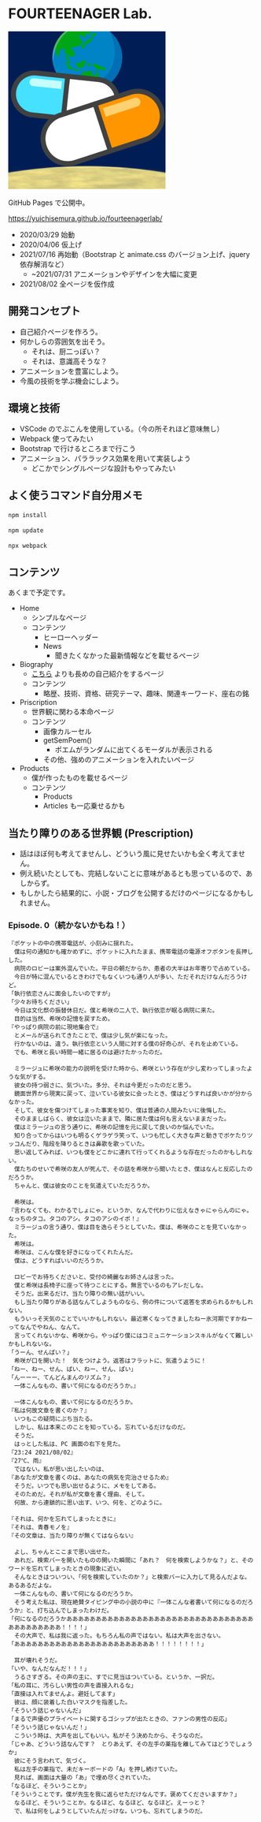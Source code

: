 # FOURTEENAGER Lab.

![favicon](./assets/14l-favicon.png)

GitHub Pages で公開中。

https://yuichisemura.github.io/fourteenagerlab/

- 2020/03/29 始動
- 2020/04/06 仮上げ
- 2021/07/16 再始動（Bootstrap と animate.css のバージョン上げ、jquery 依存解消など）
  - ~2021/07/31 アニメーションやデザインを大幅に変更
- 2021/08/02 全ページを仮作成

## 開発コンセプト

- 自己紹介ページを作ろう。
- 何かしらの雰囲気を出そう。
  - それは、厨二っぽい？
  - それは、意識高そうな？
- アニメーションを豊富にしよう。
- 今風の技術を学ぶ機会にしよう。

## 環境と技術

- VSCode のでぶこんを使用している。（今の所それほど意味無し）
- Webpack 使ってみたい
- Bootstrap で行けるところまで行こう
- アニメーション、パララックス効果を用いて実装しよう
  - どこかでシングルページな設計もやってみたい

## よく使うコマンド自分用メモ

`npm install`

`npm update`

`npx webpack`

## コンテンツ

あくまで予定です。

- Home
  - シンプルなページ
  - コンテンツ
    - ヒーローヘッダー
    - News
      - 聞きたくなかった最新情報などを載せるページ
- Biography
  - [こちら](https://yuichisemura.github.io/) よりも長めの自己紹介をするページ
  - コンテンツ
    - 略歴、技術、資格、研究テーマ、趣味、関連キーワード、座右の銘
- Priscription
  - 世界観に関わる本命ページ
  - コンテンツ
    - 画像カルーセル
    - getSemPoem()
      - ポエムがランダムに出てくるモーダルが表示される
    - その他、強めのアニメーションを入れたいページ
- Products
  - 僕が作ったものを載せるページ
  - コンテンツ
    - Products
    - Articles も一応乗せるかも

## 当たり障りのある世界観 (Prescription)

- 話はほぼ何も考えてませんし、どういう風に見せたいかも全く考えてません。
- 例え続いたとしても、完結しないことに意味があるとも思っているので、あしからず。
- もしかしたら結果的に、小説・ブログを公開するだけのページになるかもしれません。

### Episode. 0（続かないかもね！）

```
『ポケットの中の携帯電話が、小刻みに揺れた。
　僕は何の通知かも確かめずに、ポケットに入れたまま、携帯電話の電源オフボタンを長押しした。
　病院のロビーは案外混んでいた。平日の朝だからか、患者の大半はお年寄りで占めている。
　今日が特に混んでいるときわけでもなくいつも通り人が多い、ただそれだけなんだろうけど。
「執行依恋さんに面会したいのですが」
「少々お待ちください」
　今日は文化祭の振替休日だ。僕と希咲の二人で、執行依恋が眠る病院に来た。
　目的は当然、希咲の記憶を戻すため。
『やっぱり病院の前に現地集合で』
　とメールが送られてきたことで、僕は少し気が楽になった。
　行かないのは、違う。執行依恋という人間に対する僕の好奇心が、それを止めている。
　でも、希咲と長い時間一緒に居るのは避けたかったのだ。
 
　ミラージュに希咲の能力の説明を受けた時から、希咲という存在が少し変わってしまったような気がする。
　彼女の持つ弱さに、気づいた。多分、それは今更だったのだと思う。
　鏡面世界から現実に戻って、泣いている彼女に会ったとき、僕はどうすれば良いかが分からなかった。
　そして、彼女を傷つけてしまった事実を知り、僕は普通の人間みたいに後悔した。
　そのまましばらく、彼女は泣いたままで、隣に居た僕は何も言えないままだった。
　僕はミラージュの言う通りに、希咲の記憶を元に戻して良いのか悩んでいた。
　知り合ってからはいつも明るくゲラゲラ笑って、いつも忙しく大きな声と動きでボケたりツッコんだり、階段を降りるときは鼻歌を歌っていた。
　思い返してみれば、いつも僕をどこかに連れて行ってくれるような存在だったのかもしれない。
　僕たちのせいで希咲の友人が死んで、その話を希咲から聞いたとき、僕はなんと反応したのだろうか。
　ちゃんと、僕は彼女のことを気遣えていただろうか。

　希咲は。
『言わなくても、わかるでしょにゃ。というか、なんで代わりに伝えなきゃにゃらんのにゃ。なっちのタコ。タコのアシ。タコのアシのイボ！』
　ミラージュの言う通り、僕は目を逸らそうとしていた。僕は、希咲のことを見ていなかった。
　希咲は。
　希咲は、こんな僕を好きになってくれたんだ。
　僕は、どうすればいいのだろうか。

　ロビーでお待ちくださいと、受付の綺麗なお姉さんは言った。
　僕と希咲は長椅子に座って待つことにする。無言でいるのもアレだしな。
　そうだ。出来るだけ、当たり障りの無い話がいい。
　もし当たり障りがある話なんてしようものなら、例の件について返答を求められるかもしれない。
　もういっそ天気のことでいいかもしれない。最近寒くなってきましたねー氷河期ですかねーってなんでやねん、なんて。
　言ってくれないかな、希咲から。やっぱり僕にはコミュニケーションスキルがなくて難しいかもしれないな。
「うーん、せんぱい？」
　希咲が口を開いた！　気をつけよう。返答はフラットに、気遣うように！
「ねー、ねー、せん、ぱい、ねー、せん、ぱい」
「んーーー、てんどんまんのリズム？」
　一体こんなもの、書いて何になるのだろうか。』

　一体こんなもの、書いて何になるのだろうか。
『私は何故文章を書くのか？』
　いつもこの疑問にぶち当たる。
　しかし、私は本来このことを知っている。忘れているだけなのだ。
　そうだ。
　はっとした私は、PC 画面の右下を見た。
『23:24 2021/08/02』
『27℃、雨』
　ではない。私が思い出したいのは、
『あなたが文章を書くのは、あなたの病気を完治させるため』
　そうだ。いつでも思い出せるように、メモをしてある。
　そのためだ。それが私が文章を書く理由、そして。
　何故、から連鎖的に思い出す、いつ、何を、どのように。

『それは、何かを忘れてしまったときに』
『それは、青春モノを』
『その文章は、当たり障りが無くてはならない』

　よし、ちゃんとここまで思い出せた。
　あれだ。検索バーを開いたものの開いた瞬間に「あれ？　何を検索しようかな？」と、そのワードを忘れてしまったときの現象に近い。
　そんなときはついつい、「何を検索していたのか？」と検索バーに入力して見るんだよな。あるあるだよな。
　一体こんなもの、書いて何になるのだろうか。
　そう考えた私は、現在絶賛タイピング中の小説の中に『一体こんな者書いて何になるのだろうか』と、打ち込んでしまったわけだ。
「何になるのだろうかあああああああああああああああああああああああああああああああああああああああああ！！！！」
　その大声で、私は我に返った。もちろん私の声ではない。私は大声を出さない。
「ああああああああああああああああああああああああ！！！！！！！！」

　耳が壊れそうだ。
「いや、なんだなんだ！！！」
　うるさすぎる。その声の主に、すでに見当はついている。というか、一択だ。
「私の耳に、汚らしい男性の声を直接入れるな」
「直接は入れてませんよ。避妊してます」
　彼は、顔に装着した白いマスクを指差した。
「そういう話じゃないんだ」
「まるで声優のプライベートに関するゴシップが出たときの、ファンの男性の反応」
「そういう話じゃないんだ！」
　こういう時は、大声を出してもいい。私がそう決めたから、そうなのだ。
「じゃあ、どういう話なんです？　とりあえず、その左手の薬指を離してみてはどうでしょうか」
　彼にそう言われて、気づく。
　私は左手の薬指で、未だキーボードの「A」を押し続けていた。
　見れば、画面は大量の「あ」で埋め尽くされていた。
「なるほど、そういうことか」
「そういうことです。僕が先生を我に返らせただけなんです。褒めてくださいますか？」
　なるほど、そういうことか。なるほど、なるほど、なるほど。えーっと？
　で、私は何をしようとしていたんだっけな。いつも、忘れてしまうのだ。
```
